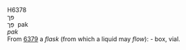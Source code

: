 <body>
  <p>H6378<br>  פּך  <br> פַּך  ‎  pak  <br><i>pak </i><br>From <a href="h6379.htm">6379</a>  a <i>flask</i> (from which a liquid may <i>flow</i>): - box, vial.<br></p>
 </body>